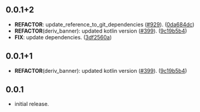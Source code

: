 ## 0.0.1+2

 - **REFACTOR**: update_reference_to_git_dependencies ([#929](https://github.com/deriv-com/flutter-deriv-packages.git/issues/929)). ([0da684dc](https://github.com/deriv-com/flutter-deriv-packages.git/commit/0da684dc56251fe01991f6a5e36b76b627b379fd))
 - **REFACTOR**(deriv_banner): updated kotlin version ([#399](https://github.com/deriv-com/flutter-deriv-packages.git/issues/399)). ([9c19b5b4](https://github.com/deriv-com/flutter-deriv-packages.git/commit/9c19b5b45aaa40897a7b9884794ab9cbb29fe4ff))
 - **FIX**: update dependencies. ([3df2560a](https://github.com/deriv-com/flutter-deriv-packages.git/commit/3df2560ae2e1e7f5918dc632036001a4b6fb14bb))

## 0.0.1+1

 - **REFACTOR**(deriv_banner): updated kotlin version ([#399](https://github.com/regentmarkets/flutter-deriv-packages/issues/399)). ([9c19b5b4](https://github.com/regentmarkets/flutter-deriv-packages/commit/9c19b5b45aaa40897a7b9884794ab9cbb29fe4ff))

## 0.0.1

- initial release.
